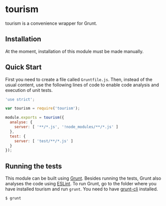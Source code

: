 # tourism

tourism is a convenience wrapper for Grunt.

## Installation

At the moment, installation of this module must be made manually.

## Quick Start

First you need to create a file called `Gruntfile.js`. Then, instead of the usual content, use the following lines of code to enable code analysis and execution of unit tests.

```javascript
'use strict';

var tourism = require('tourism');

module.exports = tourism({
  analyse: {
    server: [ '**/*.js', '!node_modules/**/*.js' ]
  },
  test: {
    server: [ 'test/**/*.js' ]
  }
});
```

## Running the tests

This module can be built using [Grunt](http://gruntjs.com/). Besides running the tests, Grunt also analyses the code using [ESLint](http://eslint.org/). To run Grunt, go to the folder where you have installed tourism and run `grunt`. You need to have [grunt-cli](https://github.com/gruntjs/grunt-cli) installed.

    $ grunt
